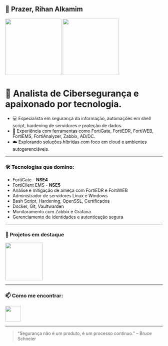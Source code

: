 ## 🔐 Prazer, Rihan Alkamim

<div>
  <img height="180cm" src="https://github-readme-stats.vercel.app/api/top-langs/?username=rihanalkamim&layout=compact&theme=dark"/>
  <img height="180cm" src="https://github-readme-stats.vercel.app/api?username=rihanalkamim&show_icons=false&theme=dark"/>
</div>

🎯 Analista de **Cibersegurança** e apaixonado por tecnologia.
==
- 💻 Especialista em segurança da informação, automações em shell script, hardening de servidores e proteção de dados.
- 🔐 Experiência com ferramentas como FortiGate, FortiEDR, FortiWEB, FortiEMS, FortiAnalyzer, Zabbix, AD/DC.                 
- ☁️ Explorando soluções híbridas com foco em cloud e ambientes autogerenciáveis.                                          

---

### 🛠️ Tecnologias que domino:
- FortiGate - **NSE4**
- FortiClient EMS - **NSE5**
- Análise e mitigação de ameça com FortiEDR e FortiWEB
- Administrador de servidores Linux e Windows
- Bash Script, Hardening, OpenSSL, Certificados
- Docker, Git, Vaultwarden
- Monitoramento com Zabbix e Grafana
- Gerenciamento de identidades e autenticação segura

---

### 🚀 Projetos em destaque
<div>
  <img height="120cm" src="https://github-readme-stats.vercel.app/api/pin/?username=rihanalkamim&repo=Install-Vaultwarden&theme=dark"/>
</div>

---

### 📫 Como me encontrar:
<div>
  <a href="https://www.linkedin.com/in/rihanalkamim" target="_blank" rel="noopener noreferrer">
    <img height="50cm" src="https://cdn.jsdelivr.net/gh/devicons/devicon@latest/icons/linkedin/linkedin-original.svg"/>
  </a>
</div>

---

> “Segurança não é um produto, é um processo contínuo.” – Bruce Schneier
